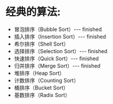 # 经典的算法:
- 冒泡排序（Bubble Sort）--- finished  
- 插入排序（Insertion Sort）--- finished  
- 希尔排序（Shell Sort）  
- 选择排序（Selection Sort）--- finished  
- 快速排序（Quick Sort）--- finished 
- 归并排序（Merge Sort）--- finished 
- 堆排序（Heap Sort）
- 计数排序（Counting Sort）
- 桶排序（Bucket Sort）
- 基数排序（Radix Sort）